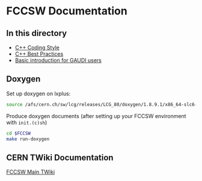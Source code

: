 FCCSW Documentation
==

In this directory
--
- [C++ Coding Style](./CppCodingStyleGuidelines.md)
- [C++ Best Practices](./GeneralCppGuidelines.md)
- [Basic introduction for GAUDI users](./GAUDIbasics.md)

Doxygen
--
Set up doxygen on lxplus:
```bash
source /afs/cern.ch/sw/lcg/releases/LCG_80/doxygen/1.8.9.1/x86_64-slc6-gcc49-opt/doxygen-env.sh
```

Produce doxygen documents (after setting up your FCCSW environment with `init.(c)sh`)
```bash
cd $FCCSW
make run-doxygen
```

CERN TWiki Documentation
--
[FCCSW Main TWiki](https://twiki.cern.ch/twiki/bin/view/FCC/FccSoftware)
